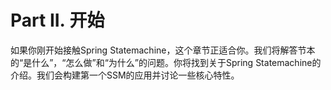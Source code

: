 # Part II. 开始

如果你刚开始接触Spring Statemachine，这个章节正适合你。我们将解答节本的“是什么”，“怎么做”和“为什么”的问题。你将找到关于Spring Statemachine的介绍。我们会构建第一个SSM的应用并讨论一些核心特性。